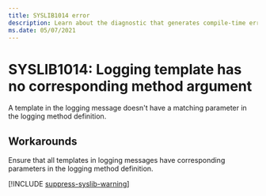 ```yaml
---
title: SYSLIB1014 error
description: Learn about the diagnostic that generates compile-time error SYSLIB1014.
ms.date: 05/07/2021
---
```


# SYSLIB1014: Logging template has no corresponding method argument

A template in the logging message doesn't have a matching parameter in the logging method definition.

## Workarounds

Ensure that all templates in logging messages have corresponding parameters in the logging method definition.

[!INCLUDE [suppress-syslib-warning](includes/suppress-source-generator-diagnostics.md)]
